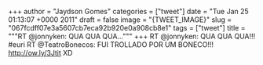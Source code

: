
+++
author = "Jaydson Gomes"
categories = ["tweet"]
date = "Tue Jan 25 01:13:07 +0000 2011"
draft = false
image = "{TWEET_IMAGE}"
slug = "067fcdff07e3a5607cb7eca92b920e0a908cb8e1"
tags = ["tweet"]
title = """RT @jonnyken: QUA QUA QUA..."""
+++
RT @jonnyken: QUA QUA QUA!!! #euri RT @TeatroBonecos: FUI TROLLADO POR UM BONECO!!! http://ow.ly/3Jtit  XD

